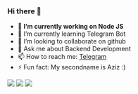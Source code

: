 ### Hi there 👋

- 🔭 **I’m currently working on Node JS**
- 🌱 I’m currently learning Telegram Bot
- 👯 I’m looking to collaborate on github
- 💬 Ask me about Backend Development
- 📫 How to reach me: [Telegram](https://t.me/azikreed)
- ⚡ Fun fact: My secondname is Aziz :)

<img src="https://github-readme-stats.vercel.app/api?username=azikreed&&show_icons=true&title_color=ffffff&icon_color=bb2acf&text_color=daf7dc&bg_color=151515">
<img src="https://github-readme-stats.vercel.app/api/top-langs/?username=azikreed&&show_icons=true&title_color=ffffff&icon_color=bb2acf&text_color=daf7dc&bg_color=151515">
<img src="https://activity-graph.herokuapp.com/graph?username=azikreed&&show_icons=true&title_color=ffffff&icon_color=bb2acf&text_color=daf7dc&bg_color=151515">
